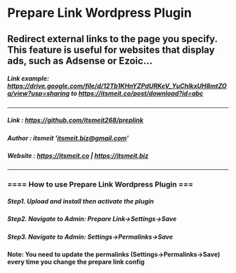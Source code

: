 # Prepare Link Wordpress Plugin
## Redirect external links to the page you specify. This feature is useful for websites that display ads, such as Adsense or Ezoic...
##### Link example: https://drive.google.com/file/d/12Tb1KHnYZPdURKeV_YuChlkxUH8mtZOq/view?usp=sharing to https://itsmeit.co/post/download?id=abc
------------------------------------------------
##### Link    : https://github.com/itsmeit268/preplink
##### Author  : itsmeit '<itsmeit.biz@gmail.com>'
##### Website : https://itsmeit.co | https://itsmeit.biz
---------------------------------------------------


### ==== How to use Prepare Link Wordpress Plugin ===
##### Step1. Upload and install then activate the plugin
##### Step2. Navigate to Admin: Prepare Link->Settings->Save
##### Step3. Navigate to Admin: Settings->Permalinks->Save

#### Note: You need to update the permalinks (Settings->Permalinks->Save) every time you change the prepare link config